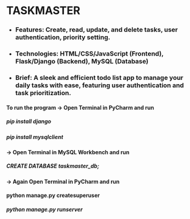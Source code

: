 # TASKMASTER

- ### Features: Create, read, update, and delete tasks, user authentication, priority setting.
- ### Technologies: HTML/CSS/JavaScript (Frontend), Flask/Django (Backend), MySQL (Database)
- ### Brief: A sleek and efficient todo list app to manage your daily tasks with ease, featuring user authentication and task prioritization.


#### To run the program -> Open Terminal in PyCharm and run

##### pip install django

##### pip install mysqlclient

####  -> Open Terminal in MySQL Workbench and run

##### CREATE DATABASE taskmaster_db;

####  -> Again Open Terminal in PyCharm and run

#### python manage.py createsuperuser

##### python manage.py runserver
